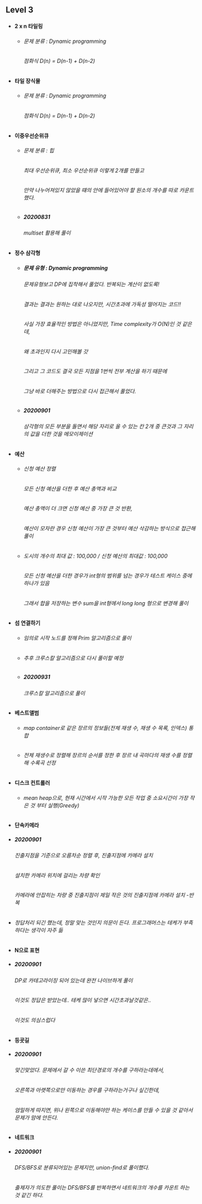 ## Level 3

- #### 2 x n 타일링
  - ###### 문제 분류 : Dynamic programming
    ###### 점화식 D(n) = D(n-1) + D(n-2)

- #### 타일 장식물
  - ###### 문제 분류 : Dynamic programming
    ###### 점화식 D(n) = D(n-1) + D(n-2)

- #### 이중우선순위큐
  - ###### 문제 분류 : 힙
    ###### 최대 우선순위큐, 최소 우선순위큐 이렇게 2개를 만들고
    ###### 만약 나누어져있지 않았을 떄의 안에 들어있어야 할 원소의 개수를 따로 카운트했다.
  - ##### 20200831
    ###### multiset 활용해 풀이

- #### 정수 삼각형
  - ##### 문제 유형 : Dynamic programming
    ###### 문제유형보고 DP에 집착해서 풀었다. 반복되는 계산이 없도록!
    ###### 결과는 결과는 원하는 대로 나오지만, 시간초과에 가독성 떨어지는 코드!!
    ###### 사실 가장 효율적인 방법은 아니었지만, Time complexity가 O(N)인 것 같은데,
    ###### 왜 초과인지 다시 고민해볼 갓
    ###### 그리고 그 코드도 결국 모든 지점을 1번씩 전부 계산을 하기 때문에
    ###### 그냥 바로 더해주는 방법으로 다시 접근해서 풀었다.
  - ##### 20200901
    ###### 삼각형의 모든 부분을 돌면서 해당 자리로 올 수 있는 칸 2개 중 큰것과 그 자리의 값을 더한 것을 메모이제이션

- #### 예산
  - ###### 신청 예산 정렬
    ###### 모든 신청 예산을 더한 후 예산 총액과 비교
    ###### 예산 총액이 더 크면 신청 예산 중 가장 큰 것 반환,
    ###### 예산이 모자란 경우 신청 예산이 가장 큰 것부터 예산 삭감하는 방식으로 접근해 풀이
  - ###### 도시의 개수의 최대 값 : 100,000 / 신청 예산의 최대값 : 100,000
    ###### 모든 신청 예산을 더한 경우가 int형의 범위를 넘는 경우가 테스트 케이스 중에 하나가 있음
    ###### 그래서 합을 저장하는 변수 sum을 int형에서 long long 형으로 변경해 풀이

- #### 섬 연결하기
  - ###### 임의로 시작 노드를 정해 Prim 알고리즘으로 풀이
  - ###### 추후 크루스칼 알고리즘으로 다시 풀이할 예정
  - ##### 20200931
    ###### 크루스칼 알고리즘으로 풀이

- #### 베스트앨범
  - ###### map container로 같은 장르의 정보들(전체 재생 수, 재생 수 목록, 인덱스) 통합
  - ###### 전체 재생수로 정렬해 장르의 순서를 정한 후 장르 내 곡마다의 재생 수를 정렬해 수록곡 선정

- #### 디스크 컨트롤러
  - ###### mean heap으로, 현재 시간에서 시작 가능한 모든 작업 중 소요시간이 가장 작은 것 부터 실행(Greedy)

 - #### 단속카메라
  - ##### 20200901
    ###### 진출지점을 기준으로 오름차순 정렬 후, 진출지점에 카메라 설치
    ###### 설치한 카메라 위치에 걸리는 차량 확인
    ###### 카메라에 안잡히는 차량 중 진출지점이 제일 작은 것의 진출지점에 카메라 설치 -반복
  - ###### 정답처리 되긴 했는데, 정말 맞는 것인지 의문이 든다. 프로그래머스는 테케가 부족하다는 생각이 자주 듦

 - #### N으로 표현
  - ##### 20200901
    ###### DP로 카테고라이징 되어 있는데 완전 나이브하게 풀이
    ###### 이것도 정답은 받았는데.. 테케 많이 넣으면 시간초과날것같은..
    ###### 이것도 의심스럽다

 - #### 등굣길
  - ##### 20200901
    ###### 맞긴맞았다. 문제에서 갈 수 이쓴 최단경로의 개수를 구하라는데에서,
    ###### 오른쪽과 아랫쪽으로만 이동하는 경우를 구하라는거구나 싶긴한데,
    ###### 엄밀하게 따지면, 위나 왼쪽으로 이동해야만 하는 케이스를 만들 수 있을 것 같아서 문제가 맘에 안든다.

 - #### 네트워크
  - ##### 20200901
    ###### DFS/BFS로 분류되어있는 문제지만, union-find로 풀이했다.
    ###### 출제자가 의도한 풀이는 DFS/BFS를 반복하면서 네트워크의 개수를 카운트 하는 것 같긴 하다.
    